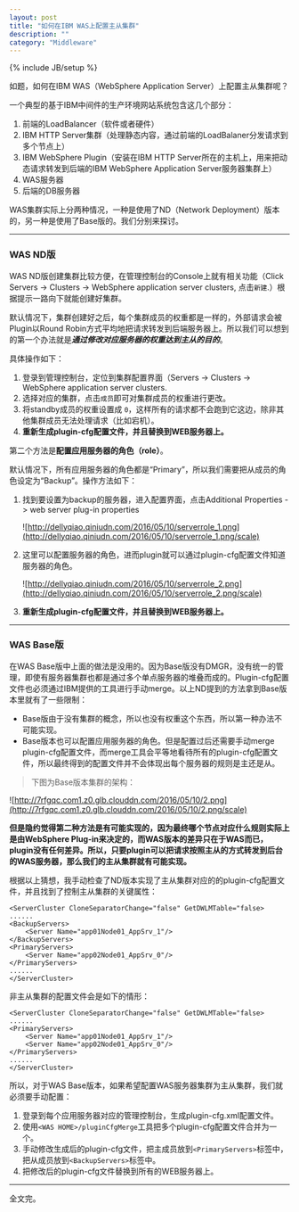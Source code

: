 ```yaml
---
layout: post
title: "如何在IBM WAS上配置主从集群"
description: ""
category: "Middleware"
---
```

{% include JB/setup %}

如题，如何在IBM WAS（WebSphere Application Server）上配置主从集群呢？

一个典型的基于IBM中间件的生产环境网站系统包含这几个部分：

1. 前端的LoadBalancer（软件或者硬件）
2. IBM HTTP Server集群（处理静态内容，通过前端的LoadBalaner分发请求到多个节点上）
3. IBM WebSphere Plugin（安装在IBM HTTP Server所在的主机上，用来把动态请求转发到后端的IBM WebSphere Application Server服务器集群上）
4. WAS服务器
5. 后端的DB服务器

WAS集群实际上分两种情况，一种是使用了ND（Network Deployment）版本的，另一种是使用了Base版的。我们分别来探讨。

<!-- more -->


--------

### WAS ND版 ###

WAS ND版创建集群比较方便，在管理控制台的Console上就有相关功能（Click Servers -> Clusters -> WebSphere application server clusters, 点击`新建`.）根据提示一路向下就能创建好集群。

默认情况下，集群创建好之后，每个集群成员的权重都是一样的，外部请求会被Plugin以Round Robin方式平均地把请求转发到后端服务器上。所以我们可以想到的第一个办法就是***通过修改对应服务器的权重达到主从的目的***。

具体操作如下：

1. 登录到管理控制台，定位到集群配置界面（Servers -> Clusters -> WebSphere application server clusters.
2. 选择对应的集群，点击`成员`即可对集群成员的权重进行更改。
3. 将standby成员的权重设置成 `0`，这样所有的请求都不会跑到它这边，除非其他集群成员无法处理请求（比如宕机）。
4. **重新生成plugin-cfg配置文件，并且替换到WEB服务器上。**

第二个方法是**配置应用服务器的角色（role）**。

默认情况下，所有应用服务器的角色都是“Primary”，所以我们需要把从成员的角色设定为“Backup”。操作方法如下：

1. 找到要设置为backup的服务器，进入配置界面，点击Additional Properties -> web server plug-in properties

	![http://dellyqiao.qiniudn.com/2016/05/10/serverrole_1.png](http://dellyqiao.qiniudn.com/2016/05/10/serverrole_1.png/scale)

2. 这里可以配置服务器的角色，进而plugin就可以通过plugin-cfg配置文件知道服务器的角色。

	![http://dellyqiao.qiniudn.com/2016/05/10/serverrole_2.png](http://dellyqiao.qiniudn.com/2016/05/10/serverrole_2.png/scale)

3. **重新生成plugin-cfg配置文件，并且替换到WEB服务器上。**

--------

### WAS Base版 ###

在WAS Base版中上面的做法是没用的。因为Base版没有DMGR，没有统一的管理，即使有服务器集群也都是通过多个单点服务器的堆叠而成的。Plugin-cfg配置文件也必须通过IBM提供的工具进行手动merge。以上ND提到的方法拿到Base版本里就有了一些限制：

- Base版由于没有集群的概念，所以也没有权重这个东西，所以第一种办法不可能实现。
- Base版本也可以配置应用服务器的角色。但是配置过后还需要手动merge plugin-cfg配置文件，而merge工具会平等地看待所有的plugin-cfg配置文件，所以最终得到的配置文件并不会体现出每个服务器的规则是主还是从。

> 下图为Base版本集群的架构：
> 
![http://7rfgqc.com1.z0.glb.clouddn.com/2016/05/10/2.png](http://7rfgqc.com1.z0.glb.clouddn.com/2016/05/10/2.png/scale)



**但是隐约觉得第二种方法是有可能实现的，因为最终哪个节点对应什么规则实际上是由WebSphere Plug-in来决定的，而WAS版本的差异只在于WAS而已，plugin没有任何差异。所以，只要plugin可以把请求按照主从的方式转发到后台的WAS服务器，那么我们的主从集群就有可能实现。**

根据以上猜想，我手动检查了ND版本实现了主从集群对应的的plugin-cfg配置文件，并且找到了控制主从集群的关键属性：

	<ServerCluster CloneSeparatorChange="false" GetDWLMTable="false>
	......
	<BackupServers>
    	<Server Name="app01Node01_AppSrv_1"/>
	</BackupServers>
    <PrimaryServers>
		<Server Name="app02Node01_AppSrv_0"/>
	</PrimaryServers>
	......
	</ServerCluster>

非主从集群的配置文件会是如下的情形：

	<ServerCluster CloneSeparatorChange="false" GetDWLMTable="false>
	......
	<PrimaryServers>
    	<Server Name="app01Node01_AppSrv_1"/> 
		<Server Name="app02Node01_AppSrv_0"/>
	</PrimaryServers>
	......
	</ServerCluster>

所以，对于WAS Base版本，如果希望配置WAS服务器集群为主从集群，我们就必须要手动配置：

1. 登录到每个应用服务器对应的管理控制台，生成plugin-cfg.xml配置文件。
2. 使用`<WAS HOME>/pluginCfgMerge`工具把多个plugin-cfg配置文件合并为一个。
3. 手动修改生成后的plugin-cfg文件，把主成员放到`<PrimaryServers>`标签中，把从成员放到`<BackupServers>`标签中。
4. 把修改后的plugin-cfg文件替换到所有的WEB服务器上。


--------

全文完。